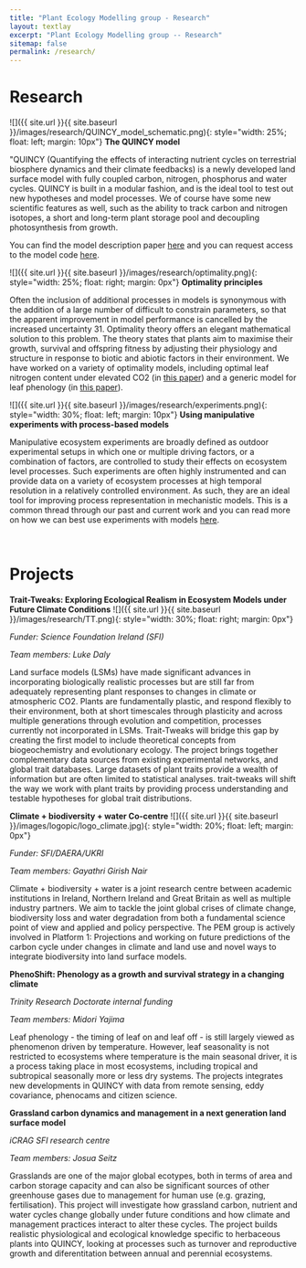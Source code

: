 ```yaml
---
title: "Plant Ecology Modelling group - Research"
layout: textlay
excerpt: "Plant Ecology Modelling group -- Research"
sitemap: false
permalink: /research/
---
```


# Research
 ![]({{ site.url }}{{ site.baseurl }}/images/research/QUINCY_model_schematic.png){: style="width: 25%; float: left; margin: 10px"} 
**The QUINCY model**

"QUINCY (Quantifying the effects of interacting nutrient cycles on terrestrial biosphere dynamics and their climate feedbacks) is a newly developed land surface model with fully coupled carbon, nitrogen, phosphorus and water cycles. QUINCY is built in a modular fashion, and is the ideal tool to test out new hypotheses and model processes. We of course have some new scientific features as well, such as the ability to track carbon and nitrogen isotopes, a short and long-term plant storage pool and decoupling photosynthesis from growth.

You can find the model description paper [here](https://gmd.copernicus.org/articles/12/4781/2019/#&gid=1&pid=1) and you can request access to the model code [here](https://www.bgc-jena.mpg.de/en/bsi/projects/quincy).

![]({{ site.url }}{{ site.baseurl }}/images/research/optimality.png){: style="width: 25%; float: right; margin: 0px"}
**Optimality principles**

Often the inclusion of additional processes in models is synonymous with the addition of a large number of difficult to constrain parameters, so that the apparent improvement in model performance is cancelled by the increased uncertainty 31. Optimality theory offers an elegant mathematical solution to this problem. The theory states that plants aim to maximise their growth, survival and offspring fitness by adjusting their physiology and structure in response to biotic and abiotic factors in their environment. We have worked on a variety of optimality models, including optimal leaf nitrogen content under elevated CO2 (in [this paper](https://nph.onlinelibrary.wiley.com/doi/full/10.1111/nph.16327)) and a generic model for leaf phenology (in [this paper](https://bg.copernicus.org/articles/11/763/2014/)).

![]({{ site.url }}{{ site.baseurl }}/images/research/experiments.png){: style="width: 30%; float: left; margin: 10px"}
**Using manipulative experiments with process-based models**

Manipulative ecosystem experiments are broadly defined as outdoor experimental setups in which one or multiple driving factors, or a combination of factors, are controlled to study their effects on ecosystem level processes. Such experiments are often highly instrumented and can provide data on a variety of ecosystem processes at high temporal resolution in a relatively controlled environment. As such, they are an ideal tool for improving process representation in mechanistic models. This is a common thread through our past and current work and you can read more on how we can best use experiments with models [here](https://bg.copernicus.org/articles/20/3637/2023/bg-20-3637-2023.html).

<br>

# Projects

**Trait-Tweaks: Exploring Ecological Realism in Ecosystem Models under Future Climate Conditions**
![]({{ site.url }}{{ site.baseurl }}/images/research/TT.png){: style="width: 30%; float: right; margin: 0px"}

<i>Funder: Science Foundation Ireland (SFI)</i>

<i>Team members: Luke Daly</i>

Land surface models (LSMs) have made significant advances in incorporating biologically realistic processes but are still far from adequately representing plant responses to changes in climate or atmospheric CO2. Plants are fundamentally plastic, and respond flexibly to their environment, both at short timescales through plasticity and across multiple generations through evolution and competition, processes currently not incorporated in LSMs. Trait-Tweaks will bridge this gap by creating the first model to include theoretical concepts from biogeochemistry and evolutionary ecology. The project brings together complementary data sources from existing experimental networks, and global trait databases. Large datasets of plant traits provide a wealth of information but are often limited to statistical analyses. trait-tweaks will shift the way we work with plant traits by providing process understanding and testable hypotheses for global trait distributions. 


**Climate + biodiversity + water Co-centre**
![]({{ site.url }}{{ site.baseurl }}/images/logopic/logo_climate.jpg){: style="width: 20%; float: left; margin: 0px"}

<i>Funder: SFI/DAERA/UKRI</i>

<i>Team members: Gayathri Girish Nair</i>

Climate + biodiversity + water is a joint research centre between academic institutions in Ireland, Northern Ireland and Great Britain as well as multiple industry partners. We aim to tackle the joint global crises of climate change, biodiversity loss and water degradation from both a fundamental science point of view and applied and policy perspective. The PEM group is actively involved in Platform 1: Projections and working on future predictions of the carbon cycle under changes in climate and land use and novel ways to integrate biodiversity into land surface models.

**PhenoShift: Phenology as a growth and survival strategy in a changing climate**

<i>Trinity Research Doctorate internal funding</i>

<i>Team members: Midori Yajima</i>

Leaf phenology - the timing of leaf on and leaf off - is still largely viewed as  phenomenon driven by temperature. However, leaf seasonality is not restricted to ecosystems where temperature is the main seasonal driver, it is a process taking place in most ecosystems, including tropical and subtropical seasonally more or less dry systems. The projects integrates new developments in QUINCY with data from remote sensing, eddy covariance, phenocams and citizen science.

**Grassland carbon dynamics and management in a next generation land surface model**

<i>iCRAG SFI research centre</i>

<i>Team members: Josua Seitz</i>

Grasslands are one of the major global ecotypes, both in terms of area and carbon storage capacity and can also be significant sources of other greenhouse gases due to management for human use (e.g. grazing, fertilisation).  This project will investigate how grassland carbon, nutrient and water cycles change globally under future conditions and how climate and management practices interact to alter these cycles. The project builds realistic physiological and ecological knowledge specific to herbaceous plants into QUINCY,  looking at processes such as turnover and reproductive growth and diferentitation between annual and perennial ecosystems.​

